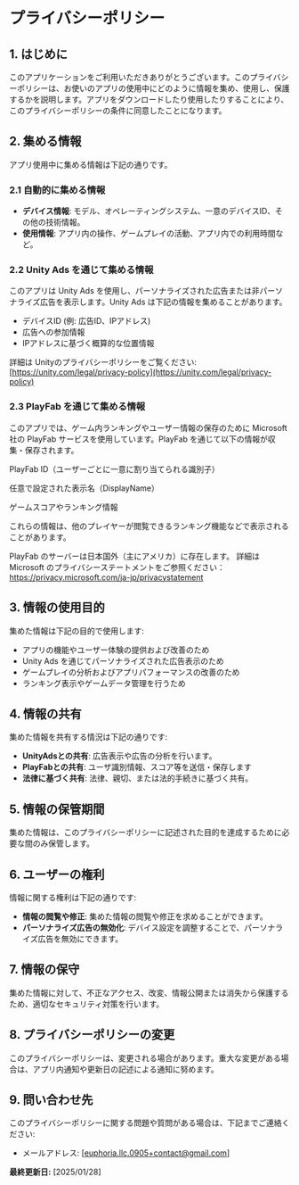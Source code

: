 # プライバシーポリシー

## 1. はじめに
このアプリケーションをご利用いただきありがとうございます。このプライバシーポリシーは、お使いのアプリの使用中にどのように情報を集め、使用し、保護するかを説明します。アプリをダウンロードしたり使用したりすることにより、このプライバシーポリシーの条件に同意したことになります。

## 2. 集める情報
アプリ使用中に集める情報は下記の通りです。

### 2.1 自動的に集める情報
- **デバイス情報**: モデル、オペレーティングシステム、一意のデバイスID、その他の技術情報。
- **使用情報**: アプリ内の操作、ゲームプレイの活動、アプリ内での利用時間など。

### 2.2 Unity Ads を通じて集める情報
このアプリは Unity Ads を使用し、パーソナライズされた広告または非パーソナライズ広告を表示します。Unity Ads は下記の情報を集めることがあります。
- デバイスID (例: 広告ID、IPアドレス)
- 広告への参加情報
- IPアドレスに基づく概算的な位置情報

詳細は Unityのプライバシーポリシーをご覧ください: [https://unity.com/legal/privacy-policy](https://unity.com/legal/privacy-policy)

### 2.3 PlayFab を通じて集める情報
このアプリでは、ゲーム内ランキングやユーザー情報の保存のために Microsoft社の PlayFab サービスを使用しています。PlayFab を通じて以下の情報が収集・保存されます。

PlayFab ID（ユーザーごとに一意に割り当てられる識別子）

任意で設定された表示名（DisplayName）

ゲームスコアやランキング情報

これらの情報は、他のプレイヤーが閲覧できるランキング機能などで表示されることがあります。

PlayFab のサーバーは日本国外（主にアメリカ）に存在します。
詳細は Microsoft のプライバシーステートメントをご参照ください：
https://privacy.microsoft.com/ja-jp/privacystatement

## 3. 情報の使用目的
集めた情報は下記の目的で使用します:
- アプリの機能やユーザー体験の提供および改善のため
- Unity Ads を通じてパーソナライズされた広告表示のため
- ゲームプレイの分析およびアプリパフォーマンスの改善のため
- ランキング表示やゲームデータ管理を行うため

## 4. 情報の共有
集めた情報を共有する情況は下記の通りです:
- **UnityAdsとの共有**: 広告表示や広告の分析を行います。
- **PlayFabとの共有**: ユーザ識別情報、スコア等を送信・保存します
- **法律に基づく共有**: 法律、親切、または法的手続きに基づく共有。

## 5. 情報の保管期間
集めた情報は、このプライバシーポリシーに記述された目的を達成するために必要な間のみ保管します。

## 6. ユーザーの権利
情報に関する権利は下記の通りです:
- **情報の閲覧や修正**: 集めた情報の閲覧や修正を求めることができます。
- **パーソナライズ広告の無効化**: デバイス設定を調整することで、パーソナライズ広告を無効にできます。

## 7. 情報の保守
集めた情報に対して、不正なアクセス、改変、情報公開または消失から保護するため、適切なセキュリティ対策を行います。

## 8. プライバシーポリシーの変更
このプライバシーポリシーは、変更される場合があります。重大な変更がある場合は、アプリ内通知や更新日の記述による通知に努めます。

## 9. 問い合わせ先
このプライバシーポリシーに関する問題や質問がある場合は、下記までご連絡ください:

- メールアドレス: [euphoria.llc.0905+contact@gmail.com]

**最終更新日:** [2025/01/28]

